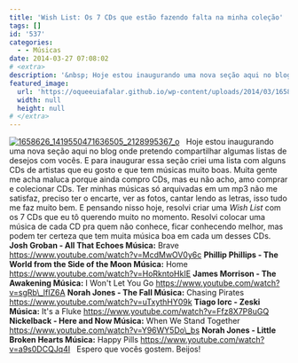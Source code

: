 ```yaml
---
title: 'Wish List: Os 7 CDs que estão fazendo falta na minha coleção'
tags: []
id: '537'
categories:
  - - Músicas
date: 2014-03-27 07:08:02
# <extra>
description: '&nbsp; Hoje estou inaugurando uma nova seção aqui no blog onde pretendo compartilhar algumas listas de desejos com vocês. E para inaugurar essa seção criei uma lista com alguns CDs de artistas que eu gosto e que tem músicas muito boas. Muita gente me acha maluca porque ainda compro CDs, mas eu não acho, amo comprar e colecionar CDs. Ter minhas músicas só arquivadas em um mp3 não me satisfaz, preciso ter o encarte, ver as fotos, cantar lendo as letras, isso tudo me faz muito bem. E pensando nisso hoje, resolvi criar uma Wish List com os 7 CDs que eu tô querendo muito no momento. Resolvi colocar uma música de cada CD pra quem não conhece, ficar conhecendo melhor, mas podem ter certeza que tem muita música boa em cada um desses CDs. Josh Groban &#8211; All That Echoes Música: &hellip;'
featured_image: 
  url: 'https://oqueeuiafalar.github.io/wp-content/uploads/2014/03/1658626_1419550471636505_2128995367_o2.jpg'
  width: null
  height: null
# </extra>
---
```


[![1658626_1419550471636505_2128995367_o](http://162.243.62.160/wp-content/uploads/2014/03/1658626_1419550471636505_2128995367_o2.jpg)](http://162.243.62.160/wp-content/uploads/2014/03/1658626_1419550471636505_2128995367_o2.jpg)   Hoje estou inaugurando uma nova seção aqui no blog onde pretendo compartilhar algumas listas de desejos com vocês. E para inaugurar essa seção criei uma lista com alguns CDs de artistas que eu gosto e que tem músicas muito boas. Muita gente me acha maluca porque ainda compro CDs, mas eu não acho, amo comprar e colecionar CDs. Ter minhas músicas só arquivadas em um mp3 não me satisfaz, preciso ter o encarte, ver as fotos, cantar lendo as letras, isso tudo me faz muito bem. E pensando nisso hoje, resolvi criar uma _Wish List_ com os 7 CDs que eu tô querendo muito no momento. Resolvi colocar uma música de cada CD pra quem não conhece, ficar conhecendo melhor, mas podem ter certeza que tem muita música boa em cada um desses CDs. **Josh Groban - All That Echoes Música:** Brave https://www.youtube.com/watch?v=McdMwOV0y6c **Phillip Phillips - The World from the Side of the Moon Música:** Home https://www.youtube.com/watch?v=HoRkntoHkIE **James Morrison - The Awakening Música:** I Won't Let You Go https://www.youtube.com/watch?v=sgRb\_lfIZ6A **Norah Jones - The Fall Música:** Chasing Pirates https://www.youtube.com/watch?v=uTxythHY09k **Tiago Iorc - Zeski Música:** It's a Fluke https://www.youtube.com/watch?v=Ffz8X7P8uGQ **Nickelback - Here and Now Música:** When We Stand Together https://www.youtube.com/watch?v=Y96WY5Do\_bs **Norah Jones - Little Broken Hearts Música:** Happy Pills https://www.youtube.com/watch?v=a9s0DCQJq4I   Espero que vocês gostem. Beijos!
